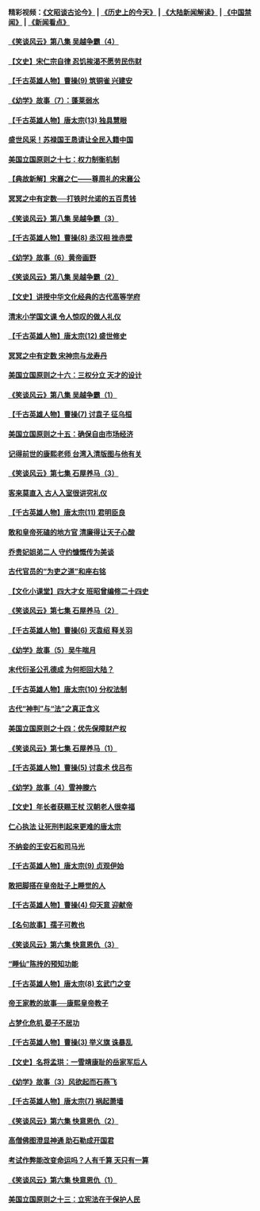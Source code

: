 #### 精彩视频：[《文昭谈古论今》](http://45.32.25.56/wenzhao) | [《历史上的今天》](http://45.32.25.56/today-in-history) | [《大陆新闻解读》](http://45.32.25.56/ntdtv-comedy) | [《中国禁闻》](http://45.32.25.56/ntdtv-news) | [《新闻看点》](http://45.32.25.56/news-insight) 

 #### [《笑谈风云》第八集 吴越争霸（4）](../pages/nsc975/n11010924.md?t=02072131) 

#### [【文史】宋仁宗自律 忍饥挨渴不愿劳民伤财](../pages/nsc975/n10997349.md?t=02072131) 

#### [【千古英雄人物】曹操(9) 筑铜雀 兴建安](../pages/nsc975/n7662497.md?t=02072131) 

#### [《幼学》故事（7）：蓬莱弱水](../pages/nsc975/n10990547.md?t=02072131) 

#### [【千古英雄人物】唐太宗(13) 独具慧眼](../pages/nsc975/n8034179.md?t=02072131) 

#### [盛世风采！苏禄国王恳请让全民入籍中国](../pages/nsc975/n10992284.md?t=02072131) 

#### [美国立国原则之十七：权力制衡机制](../pages/nsc975/n11002624.md?t=02072131) 

#### [【典故新解】宋襄之仁——尊周礼的宋襄公](../pages/nsc975/n11018653.md?t=02072131) 

#### [冥冥之中有定数──打铁时允诺的五百贯钱](../pages/nsc975/n334213.md?t=02072131) 

#### [《笑谈风云》第八集 吴越争霸（3）](../pages/nsc975/n11010889.md?t=02072131) 

#### [【千古英雄人物】曹操(8) 丞汉相 挫赤壁](../pages/nsc975/n7662490.md?t=02072131) 

#### [《幼学》故事（6）黄帝画野](../pages/nsc975/n10990546.md?t=02072131) 

#### [《笑谈风云》第八集 吴越争霸（2）](../pages/nsc975/n10996834.md?t=02072131) 

#### [【文史】讲授中华文化经典的古代高等学府](../pages/nsc975/n11003895.md?t=02072131) 

#### [清末小学国文课 令人惊叹的做人礼仪](../pages/nsc975/n10980226.md?t=02072131) 

#### [【千古英雄人物】唐太宗(12) 盛世修史](../pages/nsc975/n8034115.md?t=02072131) 

#### [冥冥之中有定数 宋神宗与龙寿丹](../pages/nsc975/n11008770.md?t=02072131) 

#### [美国立国原则之十六：三权分立 天才的设计](../pages/nsc975/n10991293.md?t=02072131) 

#### [《笑谈风云》第八集 吴越争霸（1）](../pages/nsc975/n10987751.md?t=02072131) 

#### [【千古英雄人物】曹操(7) 讨袁子 征乌桓](../pages/nsc975/n7662459.md?t=02072131) 

#### [美国立国原则之十五：确保自由市场经济](../pages/nsc975/n10957715.md?t=02072131) 

#### [记得前世的康熙老师 台湾入清版图与他有关](../pages/nsc975/n11004761.md?t=02072131) 

#### [《笑谈风云》第七集 石屋养马（3）](../pages/nsc975/n10964155.md?t=02072131) 

#### [客来莫直入 古人入室很讲究礼仪](../pages/nsc975/n11002636.md?t=02072131) 

#### [【千古英雄人物】唐太宗(11) 君明臣良](../pages/nsc975/n8030388.md?t=02072131) 

#### [敢和皇帝死磕的地方官 清廉得让天子心酸](../pages/nsc975/n10999336.md?t=02072131) 

#### [乔贵妃姐弟二人 守约慷慨传为美谈](../pages/nsc975/n10842491.md?t=02072131) 

#### [古代官员的“为吏之道”和座右铭](../pages/nsc975/n10989890.md?t=02072131) 

#### [【文化小课堂】四大才女 班昭曾编修二十四史](../pages/nsc975/n10996143.md?t=02072131) 

#### [《笑谈风云》第七集 石屋养马（2）](../pages/nsc975/n10964109.md?t=02072131) 

#### [【千古英雄人物】曹操(6) 灭袁绍 释关羽](../pages/nsc975/n7662436.md?t=02072131) 

#### [《幼学》故事（5）吴牛喘月](../pages/nsc975/n10806013.md?t=02072131) 

#### [末代衍圣公孔德成 为何拒回大陆？](../pages/nsc975/n10992548.md?t=02072131) 

#### [【千古英雄人物】唐太宗(10) 分权法制](../pages/nsc975/n8025970.md?t=02072131) 

#### [古代“神判”与“法”之真正含义](../pages/nsc975/n10982291.md?t=02072131) 

#### [美国立国原则之十四：优先保障财产权](../pages/nsc975/n10954086.md?t=02072131) 

#### [《笑谈风云》第七集 石屋养马（1）](../pages/nsc975/n10964072.md?t=02072131) 

#### [【千古英雄人物】曹操(5) 讨袁术 伐吕布](../pages/nsc975/n7637126.md?t=02072131) 

#### [《幼学》故事（4）雪神滕六](../pages/nsc975/n10806012.md?t=02072131) 

#### [【文史】年长者获赐王杖 汉朝老人很幸福](../pages/nsc975/n10980263.md?t=02072131) 

#### [仁心执法 让死刑判起来更难的唐太宗](../pages/nsc975/n10979954.md?t=02072131) 

#### [不纳妾的王安石和司马光](../pages/nsc975/n2647438.md?t=02072131) 

#### [【千古英雄人物】唐太宗(9) 贞观伊始](../pages/nsc975/n8022938.md?t=02072131) 

#### [敢把脚搭在皇帝肚子上睡觉的人](../pages/nsc975/n10975530.md?t=02072131) 

#### [【千古英雄人物】曹操(4) 仰天意 迎献帝](../pages/nsc975/n7637003.md?t=02072131) 

#### [【名句故事】孺子可教也](../pages/nsc975/n10371944.md?t=02072131) 

#### [《笑谈风云》第六集 快意恩仇（3）](../pages/nsc975/n10953824.md?t=02072131) 

#### [“睡仙”陈抟的预知功能](../pages/nsc975/n10955272.md?t=02072131) 

#### [【千古英雄人物】唐太宗(8) 玄武门之变](../pages/nsc975/n7979461.md?t=02072131) 

#### [帝王家教的故事──康熙皇帝教子](../pages/nsc975/n10764254.md?t=02072131) 

#### [占梦化危机 晏子不居功](../pages/nsc975/n232663.md?t=02072131) 

#### [【千古英雄人物】曹操(3) 举义旗 诛暴乱](../pages/nsc975/n7576061.md?t=02072131) 

#### [【文史】名将孟珙：一雪靖康耻的岳家军后人](../pages/nsc975/n10949269.md?t=02072131) 

#### [《幼学》故事（3）风欲起而石燕飞](../pages/nsc975/n10806010.md?t=02072131) 

#### [【千古英雄人物】唐太宗(7) 祸起萧墙](../pages/nsc975/n7979459.md?t=02072131) 

#### [《笑谈风云》第六集 快意恩仇（2）](../pages/nsc975/n10950714.md?t=02072131) 

#### [高僧佛图澄显神通 助石勒成开国君](../pages/nsc975/n10960107.md?t=02072131) 

#### [考试作弊能改变命运吗？人有千算 天只有一算](../pages/nsc975/n10959716.md?t=02072131) 

#### [《笑谈风云》第六集 快意恩仇（1）](../pages/nsc975/n10938848.md?t=02072131) 

#### [美国立国原则之十三：立宪法在于保护人民](../pages/nsc975/n10942497.md?t=02072131) 

